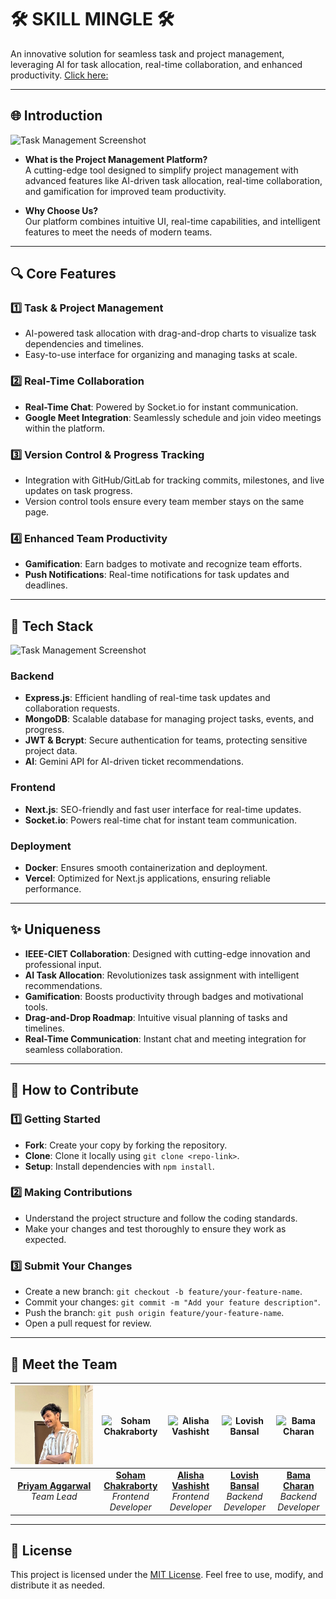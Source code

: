

# 🛠️ **SKILL MINGLE** 🛠️

An innovative solution for seamless task and project management, leveraging AI for task allocation, real-time collaboration, and enhanced productivity.
[Click here:](https://skillmingle.vercel.app/)

---

## 🌐 **Introduction**

![Task Management Screenshot](public/images/Intro.png "Task Management Screenshot")


- **What is the Project Management Platform?**  
  A cutting-edge tool designed to simplify project management with advanced features like AI-driven task allocation, real-time collaboration, and gamification for improved team productivity.

- **Why Choose Us?**  
  Our platform combines intuitive UI, real-time capabilities, and intelligent features to meet the needs of modern teams.

---

## 🔍 **Core Features**

### 1️⃣ **Task & Project Management**
- AI-powered task allocation with drag-and-drop charts to visualize task dependencies and timelines.
- Easy-to-use interface for organizing and managing tasks at scale.

### 2️⃣ **Real-Time Collaboration**
- **Real-Time Chat**: Powered by Socket.io for instant communication.  
- **Google Meet Integration**: Seamlessly schedule and join video meetings within the platform.

### 3️⃣ **Version Control & Progress Tracking**
- Integration with GitHub/GitLab for tracking commits, milestones, and live updates on task progress.  
- Version control tools ensure every team member stays on the same page.

### 4️⃣ **Enhanced Team Productivity**
- **Gamification**: Earn badges to motivate and recognize team efforts.  
- **Push Notifications**: Real-time notifications for task updates and deadlines.

---

## 🚀 **Tech Stack**


![Task Management Screenshot](public/images/Features.png "Task Management Screenshot")


### **Backend**
- **Express.js**: Efficient handling of real-time task updates and collaboration requests.  
- **MongoDB**: Scalable database for managing project tasks, events, and progress.  
- **JWT & Bcrypt**: Secure authentication for teams, protecting sensitive project data.  
- **AI**: Gemini API for AI-driven ticket recommendations.

### **Frontend**
- **Next.js**: SEO-friendly and fast user interface for real-time updates.  
- **Socket.io**: Powers real-time chat for instant team communication.

### **Deployment**
- **Docker**: Ensures smooth containerization and deployment.  
- **Vercel**: Optimized for Next.js applications, ensuring reliable performance.

---

## ✨ **Uniqueness**

- **IEEE-CIET Collaboration**: Designed with cutting-edge innovation and professional input.
- **AI Task Allocation**: Revolutionizes task assignment with intelligent recommendations.
- **Gamification**: Boosts productivity through badges and motivational tools.
- **Drag-and-Drop Roadmap**: Intuitive visual planning of tasks and timelines.
- **Real-Time Communication**: Instant chat and meeting integration for seamless collaboration.

---

## 🤝 **How to Contribute**

### 1️⃣ **Getting Started**
- **Fork**: Create your copy by forking the repository.  
- **Clone**: Clone it locally using `git clone <repo-link>`.  
- **Setup**: Install dependencies with `npm install`.

### 2️⃣ **Making Contributions**
- Understand the project structure and follow the coding standards.  
- Make your changes and test thoroughly to ensure they work as expected.

### 3️⃣ **Submit Your Changes**
- Create a new branch: `git checkout -b feature/your-feature-name`.  
- Commit your changes: `git commit -m "Add your feature description"`.  
- Push the branch: `git push origin feature/your-feature-name`.  
- Open a pull request for review.

---

## 🙌 Meet the Team

<div align="center">

| ![Priyam Aggarwal](images/priyam.jpg "Priyam Aggarwal") | ![Soham Chakraborty](public/images/soham.jpeg "Soham Chakraborty") | ![Alisha Vashisht](public/images/alisha.jpeg "Alisha Vashisht") | ![Lovish Bansal](public/images/lovish.jpg "Lovish Bansal") | ![Bama Charan](public/images/bama.jpeg "Bama Charan") |
|:---:|:---:|:---:|:---:|:---:|
| [**Priyam Aggarwal**](https://www.linkedin.com/in/priyamaggarwal/) <br> *Team Lead* | [**Soham Chakraborty**](https://www.linkedin.com/in/soham-chakraborty-108450255/) <br> *Frontend Developer* | [**Alisha Vashisht**](https://www.linkedin.com/in/alisha-vashisht-56534620b/) <br> *Frontend Developer* | [**Lovish Bansal**](https://www.linkedin.com/in/lovish2584-profile/) <br> *Backend Developer* | [**Bama Charan**](https://www.linkedin.com/in/bamacharanchhandogi/) <br> *Backend Developer* |

</div>


---

## 📜 **License**
This project is licensed under the [MIT License](LICENSE). Feel free to use, modify, and distribute it as needed.

